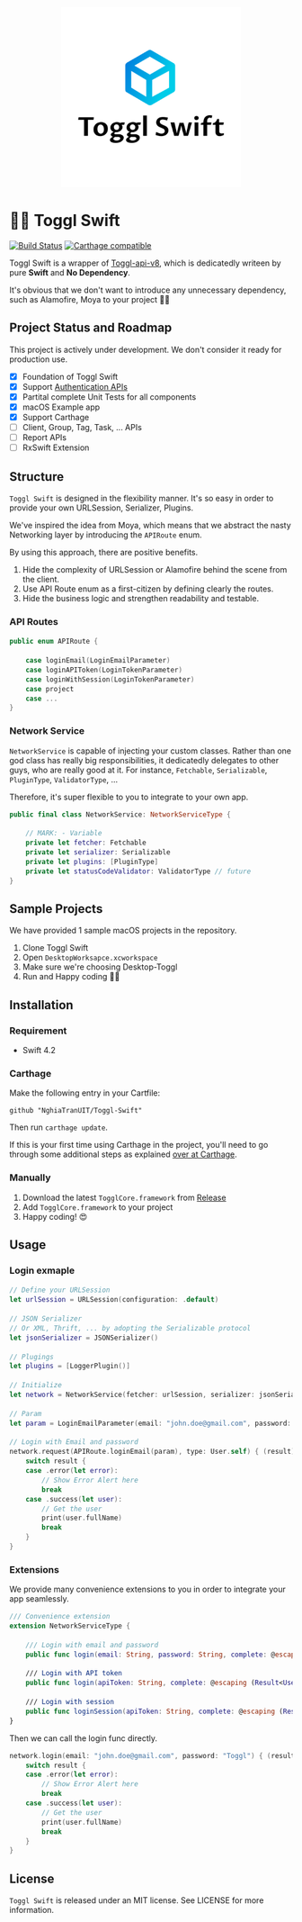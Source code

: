 
<p align="center">
  <img height="320" src="Images/toggl-swift.png" />
</p>

# 👩‍🚀 Toggl Swift

[![Build Status](https://travis-ci.org/NghiaTranUIT/Toggl-Desktop.svg?branch=master)](https://travis-ci.org/NghiaTranUIT/Toggl-Desktop)
[![Carthage compatible](https://img.shields.io/badge/Carthage-compatible-4BC51D.svg?style=flat)](https://github.com/Carthage/Carthage)

Toggl Swift is a wrapper of [Toggl-api-v8](https://github.com/toggl/toggl_api_docs), which is dedicatedly writeen by pure **Swift** and **No Dependency**.

It's obvious that we don't want to introduce any unnecessary dependency, such as Alamofire, Moya to your project 👨‍💻

## Project Status and Roadmap

This project is actively under development. We don't consider it ready for production use.

- [x] Foundation of Toggl Swift
- [x] Support [Authentication APIs](https://github.com/toggl/toggl_api_docs/blob/master/chapters/authentication.md)
- [x] Partital complete Unit Tests for all components
- [x] macOS Example app
- [x] Support Carthage
- [ ] Client, Group, Tag, Task, ... APIs
- [ ] Report APIs
- [ ] RxSwift Extension

## Structure
`Toggl Swift` is designed in the flexibility manner. It's so easy in order to provide your own URLSession, Serializer, Plugins.

We've inspired the idea from Moya, which means that we abstract the nasty Networking layer by introducing the `APIRoute` enum.

By using this approach, there are positive benefits.
1. Hide the complexity of URLSession or Alamofire behind the scene from the client.
2. Use API Route enum as a first-citizen by defining clearly the routes.
3. Hide the business logic and strengthen readability and testable.

### API Routes
```swift
public enum APIRoute {

    case loginEmail(LoginEmailParameter)
    case loginAPIToken(LoginTokenParameter)
    case loginWithSession(LoginTokenParameter)
    case project
    case ...
}
```

### Network Service
`NetworkService` is capable of injecting your custom classes. Rather than one god class has really big responsibilities, it dedicatedly delegates to other guys, who are really good at it. For instance, `Fetchable`, `Serializable`, `PluginType`, `ValidatorType`, ...

Therefore, it's super flexible to you to integrate to your own app.

```swift
public final class NetworkService: NetworkServiceType {

    // MARK: - Variable
    private let fetcher: Fetchable
    private let serializer: Serializable
    private let plugins: [PluginType]
    private let statusCodeValidator: ValidatorType // future
}
```

## Sample Projects
We have provided 1 sample macOS projects in the repository.

1. Clone Toggl Swift
2. Open `DesktopWorksapce.xcworkspace`
3. Make sure we're choosing Desktop-Toggl
4. Run and Happy coding 👨‍💻

## Installation

### Requirement
- Swift 4.2

### Carthage

Make the following entry in your Cartfile:

```
github "NghiaTranUIT/Toggl-Swift"
```

Then run `carthage update`.

If this is your first time using Carthage in the project, you'll need to go through some additional steps as explained [over at Carthage](https://github.com/Carthage/Carthage#adding-frameworks-to-an-application).

### Manually

1. Download the latest `TogglCore.framework` from [Release](https://github.com/NghiaTranUIT/Toggl-Swift/releases)
2. Add `TogglCore.framework` to your project
3. Happy coding! 😍

## Usage

### Login exmaple 

```swift
// Define your URLSession
let urlSession = URLSession(configuration: .default)

// JSON Serializer
// Or XML, Thrift, ... by adopting the Serializable protocol
let jsonSerializer = JSONSerializer()

// Plugings
let plugins = [LoggerPlugin()]

// Initialize
let network = NetworkService(fetcher: urlSession, serializer: jsonSerializer, plugins: plugins)

// Param
let param = LoginEmailParameter(email: "john.doe@gmail.com", password: "Toggl")

// Login with Email and password
network.request(APIRoute.loginEmail(param), type: User.self) { (result) in
    switch result {
    case .error(let error):
        // Show Error Alert here
        break
    case .success(let user):
        // Get the user
        print(user.fullName)
        break
    }
}
```

### Extensions
We provide many convenience extensions to you in order to integrate your app seamlessly.
```swift
/// Convenience extension
extension NetworkServiceType {

    /// Login with email and password
    public func login(email: String, password: String, complete: @escaping (Result<User>) -> Void)

    /// Login with API token
    public func login(apiToken: String, complete: @escaping (Result<User>) -> Void)

    /// Login with session
    public func loginSession(apiToken: String, complete: @escaping (Result<User>) -> Void)
}
```
Then we can call the login func directly.
```swift
network.login(email: "john.doe@gmail.com", password: "Toggl") { (result) in
    switch result {
    case .error(let error):
        // Show Error Alert here
        break
    case .success(let user):
        // Get the user
        print(user.fullName)
        break
    }
}
```

## License
`Toggl Swift` is released under an MIT license. See LICENSE for more information.
